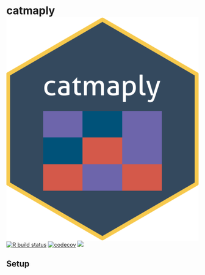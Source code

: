 catmaply <img src="man/figures/logo.png" align="right" />
======================

[![R build status](https://github.com/yvesmauron/catmaply/workflows/R-CMD-check/badge.svg)](https://github.com/yvesmauron/catmaply/actions) [![codecov](https://codecov.io/gh/yvesmauron/catmaply/branch/master/graph/badge.svg)](https://codecov.io/gh/yvesmauron/catmaply) [![](https://img.shields.io/badge/lifecycle-development-blue.svg)](https://www.tidyverse.org/lifecycle/#development)


## Setup
